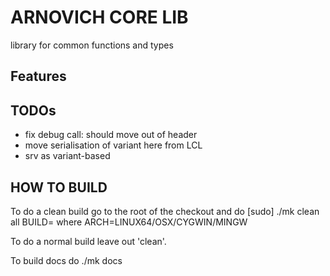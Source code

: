 
ARNOVICH CORE LIB
==================


library for common functions and types

Features
--------


TODOs
------

* fix debug call: should move out of header
* move serialisation of variant here from LCL
* srv as variant-based


HOW TO BUILD
-------------

To do a clean build go to the root of the checkout and do
[sudo] ./mk clean all BUILD=<ARCH>
where ARCH=LINUX64/OSX/CYGWIN/MINGW

To do a normal build leave out 'clean'.

To build docs do
./mk docs

